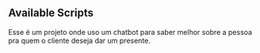 ## Available Scripts

Esse é um projeto onde uso um chatbot para saber melhor sobre a pessoa pra quem o cliente deseja dar um presente.
